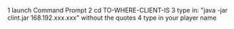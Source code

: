 1 launch Command Prompt
2 cd TO-WHERE-CLIENT-IS
3 type in: "java -jar clint.jar 168.192.xxx.xxx" without the quotes
4 type in your player name 

